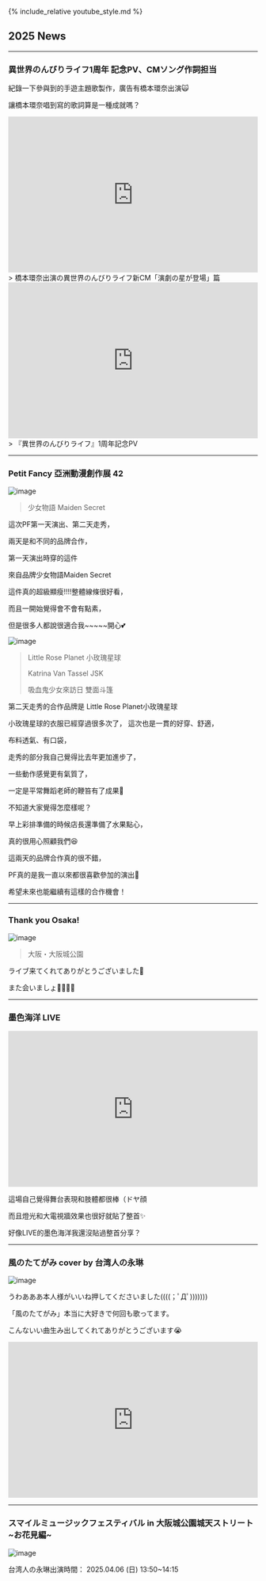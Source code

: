 
{% include_relative youtube_style.md %}

## 2025 News

---

### 異世界のんびりライフ1周年 記念PV、CMソング作詞担当

紀錄一下參與到的手遊主題歌製作，廣告有橋本環奈出演🙀

讓橋本環奈唱到寫的歌詞算是一種成就嗎？

<iframe width="100%" height="315" src="https://www.youtube.com/embed/GvO1zJRExtY" frameborder="0" allow="accelerometer; autoplay; clipboard-write; encrypted-media; gyroscope; picture-in-picture" allowfullscreen></iframe>
> 橋本環奈出演の異世界のんびりライフ新CM「演劇の星が登場」篇

<iframe width="100%" height="315" src="https://www.youtube.com/embed/v-p_nU694f8" frameborder="0" allow="accelerometer; autoplay; clipboard-write; encrypted-media; gyroscope; picture-in-picture" allowfullscreen></iframe>
> 『異世界のんびりライフ』1周年記念PV

---

### Petit Fancy 亞洲動漫創作展 42

![image](https://drive.google.com/thumbnail?id=1Nh4du98_XiZh3aP-vRKJkAlGY44wTw3x&sz=w1000)

> 少女物語 Maiden Secret

這次PF第一天演出、第二天走秀，

兩天是和不同的品牌合作，

第一天演出時穿的這件

來自品牌少女物語Maiden Secret

這件真的超級顯瘦!!!!整體線條很好看，

而且一開始覺得會不會有點素，

但是很多人都說很適合我~~~~~開心💕

![image](https://drive.google.com/thumbnail?id=1-CAa0dz589ltMhhh-vRC6SFJ8tMFL_6y&sz=w1000)

> Little Rose Planet 小玫瑰星球
>
> Katrina Van Tassel JSK
>
> 吸血鬼少女來訪日 雙面斗篷

第二天走秀的合作品牌是 Little Rose Planet小玫瑰星球

小玫瑰星球的衣服已經穿過很多次了，
這次也是一貫的好穿、舒適，

布料透氣、有口袋，

走秀的部分我自己覺得比去年更加進步了，

一些動作感覺更有氣質了，

一定是平常舞蹈老師的鞭笞有了成果🤣

不知道大家覺得怎麼樣呢？

早上彩排準備的時候店長還準備了水果點心，

真的很用心照顧我們😆

這兩天的品牌合作真的很不錯，

PF真的是我一直以來都很喜歡參加的演出🥺

希望未來也能繼續有這樣的合作機會！

---
### Thank you Osaka!

![image](https://drive.google.com/thumbnail?id=1E5b3FmX3WpNM-jF1NtO00l8ht4xeaD1T&sz=w1000)

> 大阪・大阪城公園

ライブ来てくれてありがとうございました🌸

また会いましょ👋🏻🇯🇵

---
### 墨色海洋 LIVE

<iframe width="100%" height="315" src="https://www.youtube.com/embed/zEcY2Y61wI8" frameborder="0" allow="accelerometer; autoplay; clipboard-write; encrypted-media; gyroscope; picture-in-picture" allowfullscreen></iframe>

這場自己覺得舞台表現和肢體都很棒（ドヤ顔

而且燈光和大電視牆效果也很好就貼了整首✨

好像LIVE的墨色海洋我還沒貼過整首分享？

---
### 風のたてがみ cover by 台湾人の永琳

![image](https://drive.google.com/thumbnail?id=1kbukCguCnX8WAsEPbpDxq1N2CrnD2nge&sz=w1000)

うわあああ本人様がいいね押してくださいました((((；ﾟДﾟ)))))))

「風のたてがみ」本当に大好きで何回も歌ってます。

こんないい曲生み出してくれてありがとうございます😭

<iframe width="100%" height="315" src="https://www.youtube.com/embed/zjzPWcKWVQU" frameborder="0" allow="accelerometer; autoplay; clipboard-write; encrypted-media; gyroscope; picture-in-picture" allowfullscreen></iframe>

---

### スマイルミュージックフェスティバル in 大阪城公園城天ストリート~お花見編~

![image](https://drive.google.com/thumbnail?id=1ZdceF_jIJ8lEnIxVkVfBjaL0WMLvkxvr&sz=w1000)

台湾人の永琳出演時間：
2025.04.06 (日) 13:50~14:15
